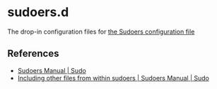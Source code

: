 # sudoers.d

The drop-in configuration files for [the Sudoers configuration file](https://www.sudo.ws/docs/man/sudoers.man/)

## References

* [Sudoers Manual | Sudo](https://www.sudo.ws/docs/man/sudoers.man/)
* [Including other files from within sudoers | Sudoers Manual | Sudo](https://www.sudo.ws/docs/man/sudoers.man/#Including_other_files_from_within_sudoers)
